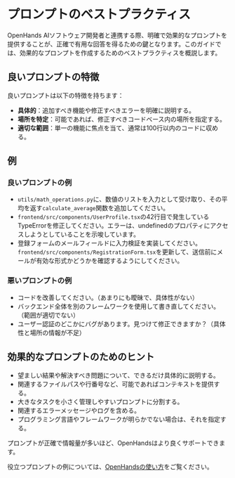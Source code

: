 # プロンプトのベストプラクティス

OpenHands AIソフトウェア開発者と連携する際、明確で効果的なプロンプトを提供することが、正確で有用な回答を得るための鍵となります。このガイドでは、効果的なプロンプトを作成するためのベストプラクティスを概説します。

## 良いプロンプトの特徴

良いプロンプトは以下の特徴を持ちます：

- **具体的**：追加すべき機能や修正すべきエラーを明確に説明する。
- **場所を特定**：可能であれば、修正すべきコードベース内の場所を指定する。
- **適切な範囲**：単一の機能に焦点を当て、通常は100行以内のコードに収める。

## 例

### 良いプロンプトの例

- `utils/math_operations.py`に、数値のリストを入力として受け取り、その平均を返す`calculate_average`関数を追加してください。
- `frontend/src/components/UserProfile.tsx`の42行目で発生しているTypeErrorを修正してください。エラーは、undefinedのプロパティにアクセスしようとしていることを示唆しています。
- 登録フォームのメールフィールドに入力検証を実装してください。`frontend/src/components/RegistrationForm.tsx`を更新して、送信前にメールが有効な形式かどうかを確認するようにしてください。

### 悪いプロンプトの例

- コードを改善してください。（あまりにも曖昧で、具体性がない）
- バックエンド全体を別のフレームワークを使用して書き直してください。（範囲が適切でない）
- ユーザー認証のどこかにバグがあります。見つけて修正できますか？（具体性と場所の情報が不足）

## 効果的なプロンプトのためのヒント

- 望ましい結果や解決すべき問題について、できるだけ具体的に説明する。
- 関連するファイルパスや行番号など、可能であればコンテキストを提供する。
- 大きなタスクを小さく管理しやすいプロンプトに分割する。
- 関連するエラーメッセージやログを含める。
- プログラミング言語やフレームワークが明らかでない場合は、それを指定する。

プロンプトが正確で情報量が多いほど、OpenHandsはより良くサポートできます。

役立つプロンプトの例については、[OpenHandsの使い方](../getting-started)をご覧ください。
